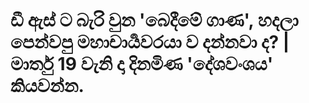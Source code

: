 # ඩී ඇස් ට බැරි වුන 'බෙදීමේ ගාණ', හදලා පෙන්වපු මහාචාර්‍යවරයා ව දන්නවා ද? | මාර්තු 19 වැනි දා  දිනමිණ 'දේශවංශය' කියවන්න.